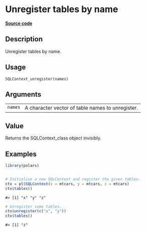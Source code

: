 

# Unregister tables by name

[**Source code**](https://github.com/pola-rs/r-polars/tree/8dac37e8bf89bcd080a13d0ed20dd1dc2bee615f/R/sql.R#L140)

## Description

Unregister tables by name.

## Usage

<pre><code class='language-R'>SQLContext_unregister(names)
</code></pre>

## Arguments

<table>
<tr>
<td style="white-space: nowrap; font-family: monospace; vertical-align: top">
<code id="names">names</code>
</td>
<td>
A character vector of table names to unregister.
</td>
</tr>
</table>

## Value

Returns the SQLContext_class object invisibly.

## Examples

``` r
library(polars)


# Initialise a new SQLContext and register the given tables.
ctx = pl$SQLContext(x = mtcars, y = mtcars, z = mtcars)
ctx$tables()
```

    #> [1] "x" "y" "z"

``` r
# Unregister some tables.
ctx$unregister(c("x", "y"))
ctx$tables()
```

    #> [1] "z"
